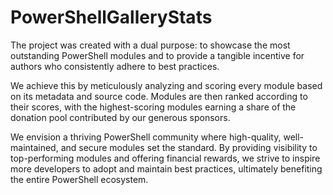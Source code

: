 # PowerShellGalleryStats

The project was created with a dual purpose: to showcase the most outstanding PowerShell modules and to provide a tangible incentive for authors who consistently adhere to best practices.

We achieve this by meticulously analyzing and scoring every module based on its metadata and source code. Modules are then ranked according to their scores, with the highest-scoring modules earning a share of the donation pool contributed by our generous sponsors.

We envision a thriving PowerShell community where high-quality, well-maintained, and secure modules set the standard. By providing visibility to top-performing modules and offering financial rewards, we strive to inspire more developers to adopt and maintain best practices, ultimately benefiting the entire PowerShell ecosystem.

